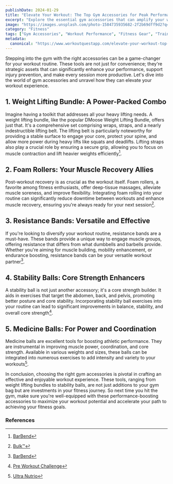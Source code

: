 ```yaml
---
publishDate: 2024-01-29
title: "Elevate Your Workout: The Top Gym Accessories for Peak Performance"
excerpt: "Explore the essential gym accessories that can amplify your workout efficiency, boost your performance, and help you achieve your fitness goals faster."
image: "https://images.unsplash.com/photo-1584735935682-2f2b69dff9d2?q=80&w=1742&auto=format&fit=crop&ixlib=rb-4.0.3&ixid=M3wxMjA3fDB8MHxwaG90by1wYWdlfHx8fGVufDB8fHx8fA%3D%3D"
category: "Fitness"
tags: ["Gym Accessories", "Workout Performance", "Fitness Gear", "Training Tools"]
metadata:
  canonical: "https://www.workoutquestapp.com/elevate-your-workout-top-gym-accessories"
---
```


Stepping into the gym with the right accessories can be a game-changer for your workout routine. These tools are not just for convenience; they're strategic assets that can significantly enhance your performance, support injury prevention, and make every session more productive. Let's dive into the world of gym accessories and unravel how they can elevate your workout experience.

## 1. Weight Lifting Bundle: A Power-Packed Combo
Imagine having a toolkit that addresses all your heavy lifting needs. A weight lifting bundle, like the popular DMoose Weight Lifting Bundle, offers just that. It's a comprehensive set comprising wraps, straps, and a nearly indestructible lifting belt. The lifting belt is particularly noteworthy for providing a stable surface to engage your core, protect your spine, and allow more power during heavy lifts like squats and deadlifts. Lifting straps also play a crucial role by ensuring a secure grip, allowing you to focus on muscle contraction and lift heavier weights efficiently[^1].

## 2. Foam Rollers: Your Muscle Recovery Allies
Post-workout recovery is as crucial as the workout itself. Foam rollers, a favorite among fitness enthusiasts, offer deep-tissue massages, alleviate muscle soreness, and improve flexibility. Integrating foam rolling into your routine can significantly reduce downtime between workouts and enhance muscle recovery, ensuring you're always ready for your next session[^2].

## 3. Resistance Bands: Versatile and Effective
If you're looking to diversify your workout routine, resistance bands are a must-have. These bands provide a unique way to engage muscle groups, offering resistance that differs from what dumbbells and barbells provide. Whether you're aiming for muscle building, mobility enhancement, or endurance boosting, resistance bands can be your versatile workout partner[^1].

## 4. Stability Balls: Core Strength Enhancers
A stability ball is not just another accessory; it's a core strength builder. It aids in exercises that target the abdomen, back, and pelvis, promoting better posture and core stability. Incorporating stability ball exercises into your routine can lead to significant improvements in balance, stability, and overall core strength[^3].

## 5. Medicine Balls: For Power and Coordination
Medicine balls are excellent tools for boosting athletic performance. They are instrumental in improving muscle power, coordination, and core strength. Available in various weights and sizes, these balls can be integrated into numerous exercises to add intensity and variety to your workouts[^4].

In conclusion, choosing the right gym accessories is pivotal in crafting an effective and enjoyable workout experience. These tools, ranging from weight lifting bundles to stability balls, are not just additions to your gym bag but are investments in your fitness journey. So next time you hit the gym, make sure you're well-equipped with these performance-boosting accessories to maximize your workout potential and accelerate your path to achieving your fitness goals.

### References
[^1]: [BarBend](https://barbend.com)
[^2]: [Bulk™](https://www.bulk.com)
[^3]: [Pre Workout Challenge](https://preworkoutchallenge.com)
[^4]: [Ultra Nutrio](https://www.ultranutrio.com)
